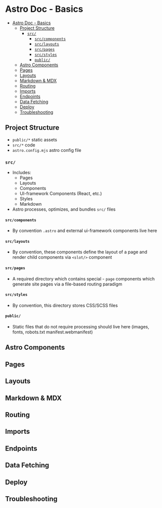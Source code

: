 # Astro Doc - Basics

- [Astro Doc - Basics](#astro-doc---basics)
  - [Project Structure](#project-structure)
    - [`src/`](#src)
      - [`src/components`](#srccomponents)
      - [`src/layouts`](#srclayouts)
      - [`src/pages`](#srcpages)
      - [`src/styles`](#srcstyles)
      - [`public/`](#public)
  - [Astro Components](#astro-components)
  - [Pages](#pages)
  - [Layouts](#layouts)
  - [Markdown \& MDX](#markdown--mdx)
  - [Routing](#routing)
  - [Imports](#imports)
  - [Endpoints](#endpoints)
  - [Data Fetching](#data-fetching)
  - [Deploy](#deploy)
  - [Troubleshooting](#troubleshooting)

## Project Structure

- `public/*` static assets
- `src/*` code
- `astro.config.mjs` astro config file

### `src/`

- Includes:
  - Pages
  - Layouts
  - Components
  - UI-framework Components (React, etc.)
  - Styles
  - Markdown
- Astro processes, optimizes, and bundles `src/` files

#### `src/components`

- By convention `.astro` and external ui-framework components live here

#### `src/layouts`

- By convention, these components define the layout of a page and render child components via `<slot/>` component

#### `src/pages`

- A required directory which contains special - `page` components which generate site pages via a file-based routing paradigm

#### `src/styles`

- By convention, this directory stores CSS/SCSS files

#### `public/`

- Static files that do not require processing should live here (images, fonts, robots.txt manifest.webmanifest)

## Astro Components

## Pages

## Layouts

## Markdown & MDX

## Routing

## Imports

## Endpoints

## Data Fetching

## Deploy

## Troubleshooting
